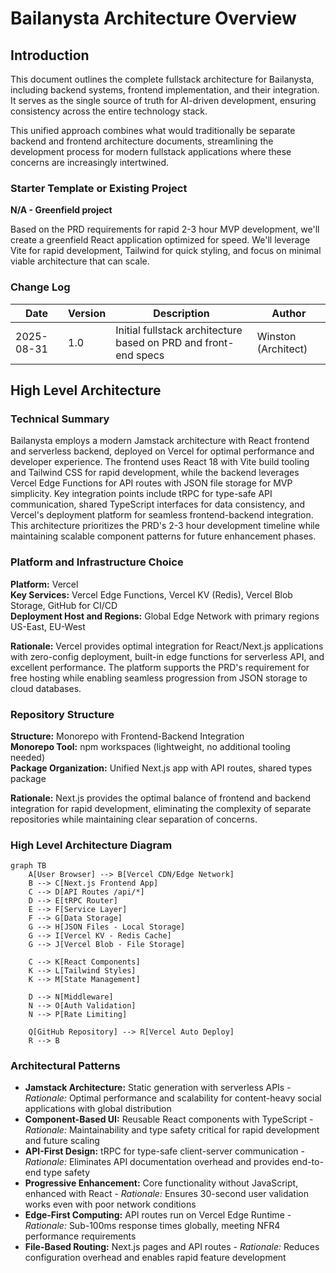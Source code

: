 # Bailanysta Architecture Overview

## Introduction

This document outlines the complete fullstack architecture for Bailanysta, including backend systems, frontend implementation, and their integration. It serves as the single source of truth for AI-driven development, ensuring consistency across the entire technology stack.

This unified approach combines what would traditionally be separate backend and frontend architecture documents, streamlining the development process for modern fullstack applications where these concerns are increasingly intertwined.

### Starter Template or Existing Project

**N/A - Greenfield project**

Based on the PRD requirements for rapid 2-3 hour MVP development, we'll create a greenfield React application optimized for speed. We'll leverage Vite for rapid development, Tailwind for quick styling, and focus on minimal viable architecture that can scale.

### Change Log

| Date | Version | Description | Author |
|------|---------|-------------|---------|
| 2025-08-31 | 1.0 | Initial fullstack architecture based on PRD and front-end specs | Winston (Architect) |

## High Level Architecture

### Technical Summary

Bailanysta employs a modern Jamstack architecture with React frontend and serverless backend, deployed on Vercel for optimal performance and developer experience. The frontend uses React 18 with Vite build tooling and Tailwind CSS for rapid development, while the backend leverages Vercel Edge Functions for API routes with JSON file storage for MVP simplicity. Key integration points include tRPC for type-safe API communication, shared TypeScript interfaces for data consistency, and Vercel's deployment platform for seamless frontend-backend integration. This architecture prioritizes the PRD's 2-3 hour development timeline while maintaining scalable component patterns for future enhancement phases.

### Platform and Infrastructure Choice

**Platform:** Vercel  
**Key Services:** Vercel Edge Functions, Vercel KV (Redis), Vercel Blob Storage, GitHub for CI/CD  
**Deployment Host and Regions:** Global Edge Network with primary regions US-East, EU-West

**Rationale:** Vercel provides optimal integration for React/Next.js applications with zero-config deployment, built-in edge functions for serverless API, and excellent performance. The platform supports the PRD's requirement for free hosting while enabling seamless progression from JSON storage to cloud databases.

### Repository Structure

**Structure:** Monorepo with Frontend-Backend Integration  
**Monorepo Tool:** npm workspaces (lightweight, no additional tooling needed)  
**Package Organization:** Unified Next.js app with API routes, shared types package

**Rationale:** Next.js provides the optimal balance of frontend and backend integration for rapid development, eliminating the complexity of separate repositories while maintaining clear separation of concerns.

### High Level Architecture Diagram

```mermaid
graph TB
    A[User Browser] --> B[Vercel CDN/Edge Network]
    B --> C[Next.js Frontend App]
    C --> D[API Routes /api/*]
    D --> E[tRPC Router]
    E --> F[Service Layer]
    F --> G[Data Storage]
    G --> H[JSON Files - Local Storage]
    G --> I[Vercel KV - Redis Cache]
    G --> J[Vercel Blob - File Storage]
    
    C --> K[React Components]
    K --> L[Tailwind Styles]
    K --> M[State Management]
    
    D --> N[Middleware]
    N --> O[Auth Validation]
    N --> P[Rate Limiting]
    
    Q[GitHub Repository] --> R[Vercel Auto Deploy]
    R --> B
```

### Architectural Patterns

- **Jamstack Architecture:** Static generation with serverless APIs - _Rationale:_ Optimal performance and scalability for content-heavy social applications with global distribution
- **Component-Based UI:** Reusable React components with TypeScript - _Rationale:_ Maintainability and type safety critical for rapid development and future scaling
- **API-First Design:** tRPC for type-safe client-server communication - _Rationale:_ Eliminates API documentation overhead and provides end-to-end type safety
- **Progressive Enhancement:** Core functionality without JavaScript, enhanced with React - _Rationale:_ Ensures 30-second user validation works even with poor network conditions
- **Edge-First Computing:** API routes run on Vercel Edge Runtime - _Rationale:_ Sub-100ms response times globally, meeting NFR4 performance requirements
- **File-Based Routing:** Next.js pages and API routes - _Rationale:_ Reduces configuration overhead and enables rapid feature development